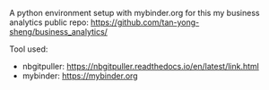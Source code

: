 A python environment setup with mybinder.org for this my business analytics public repo: https://github.com/tan-yong-sheng/business_analytics/

Tool used:
- nbgitpuller: https://nbgitpuller.readthedocs.io/en/latest/link.html
- mybinder: https://mybinder.org
